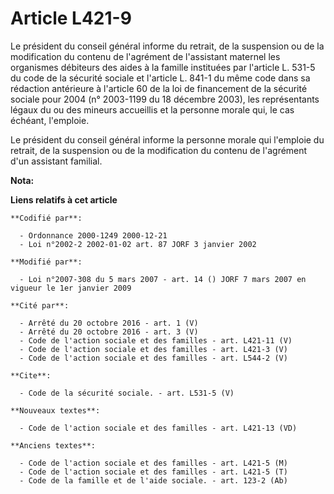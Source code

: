 # Article L421-9

Le président du conseil général informe du retrait, de la suspension ou de la modification du contenu de l'agrément de
l'assistant maternel les organismes débiteurs des aides à la famille instituées par l'article L. 531-5 du code de la sécurité
sociale et l'article L. 841-1 du même code dans sa rédaction antérieure à l'article 60 de la loi de financement de la
sécurité sociale pour 2004 (n° 2003-1199 du 18 décembre 2003), les représentants légaux du ou des mineurs accueillis et la
personne morale qui, le cas échéant, l'emploie. 

Le président du conseil général informe la personne morale qui l'emploie du retrait, de la suspension ou de la modification
du contenu de l'agrément d'un assistant familial.

**Nota:**



**Liens relatifs à cet article**

	**Codifié par**:

	  - Ordonnance 2000-1249 2000-12-21
	  - Loi n°2002-2 2002-01-02 art. 87 JORF 3 janvier 2002

	**Modifié par**:

	  - Loi n°2007-308 du 5 mars 2007 - art. 14 () JORF 7 mars 2007 en vigueur le 1er janvier 2009

	**Cité par**:

	  - Arrêté du 20 octobre 2016 - art. 1 (V)
	  - Arrêté du 20 octobre 2016 - art. 3 (V)
	  - Code de l'action sociale et des familles - art. L421-11 (V)
	  - Code de l'action sociale et des familles - art. L421-3 (V)
	  - Code de l'action sociale et des familles - art. L544-2 (V)

	**Cite**:

	  - Code de la sécurité sociale. - art. L531-5 (V)

	**Nouveaux textes**:

	  - Code de l'action sociale et des familles - art. L421-13 (VD)

	**Anciens textes**:

	  - Code de l'action sociale et des familles - art. L421-5 (M)
	  - Code de l'action sociale et des familles - art. L421-5 (T)
	  - Code de la famille et de l'aide sociale. - art. 123-2 (Ab)
